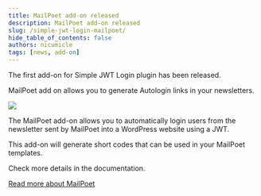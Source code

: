 ```yaml
---
title: MailPoet add-on released
description: MailPoet add-on released
slug: /simple-jwt-login-mailpoet/
hide_table_of_contents: false
authors: nicumicle
tags: [news, add-on]
---
```


The first add-on for Simple JWT Login plugin has been released. 

MailPoet add on allows you to generate Autologin links in your newsletters.

<!--truncate-->

![](https://ps.w.org/simple-jwt-login-mailpoet/assets/banner-1544x500.png)


The MailPoet add-on allows you to automatically login users from the newsletter sent by MailPoet into a WordPress website using a JWT.

This add-on will generate short codes that can be used in your MailPoet templates.

Check more details in the documentation.

[Read more about MailPoet](/docs/mailpoet)
